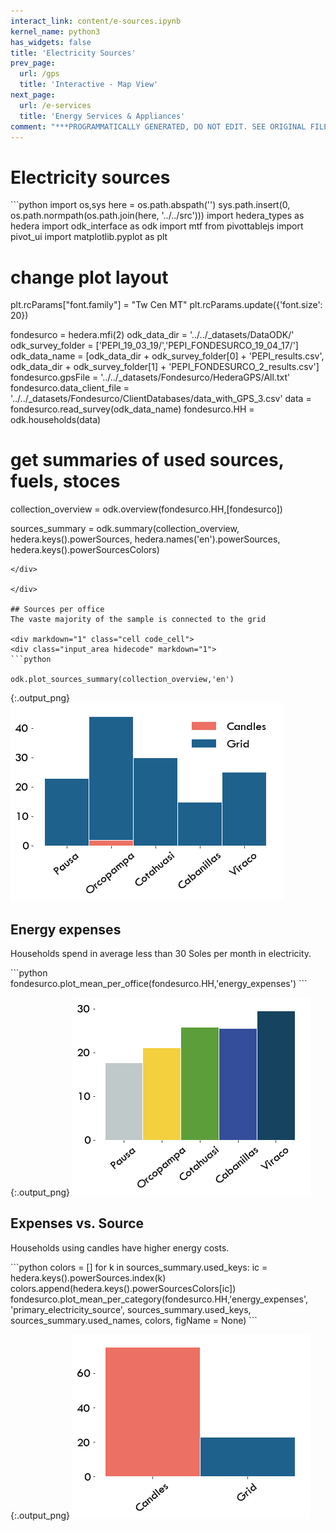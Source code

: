 ```yaml
---
interact_link: content/e-sources.ipynb
kernel_name: python3
has_widgets: false
title: 'Electricity Sources'
prev_page:
  url: /gps
  title: 'Interactive - Map View'
next_page:
  url: /e-services
  title: 'Energy Services & Appliances'
comment: "***PROGRAMMATICALLY GENERATED, DO NOT EDIT. SEE ORIGINAL FILES IN /content***"
---
```


# Electricity sources


<div markdown="1" class="cell code_cell">
<div class="input_area" markdown="1">
```python
import os,sys
here = os.path.abspath('')
sys.path.insert(0, os.path.normpath(os.path.join(here, '../../src')))
import hedera_types as hedera
import odk_interface as odk
import mtf
from pivottablejs import pivot_ui
import matplotlib.pyplot as plt

# change plot layout
plt.rcParams["font.family"] = "Tw Cen MT"
plt.rcParams.update({'font.size': 20})

fondesurco = hedera.mfi(2)
odk_data_dir = '../../_datasets/DataODK/'
odk_survey_folder = ['PEPI_19_03_19/','PEPI_FONDESURCO_19_04_17/']
odk_data_name = [odk_data_dir + odk_survey_folder[0] + 'PEPI_results.csv',
                 odk_data_dir + odk_survey_folder[1] + 
                 'PEPI_FONDESURCO_2_results.csv']
fondesurco.gpsFile = '../../_datasets/Fondesurco/HederaGPS/All.txt'
fondesurco.data_client_file = '../../_datasets/Fondesurco/ClientDatabases/data_with_GPS_3.csv'
data = fondesurco.read_survey(odk_data_name)
fondesurco.HH = odk.households(data)
# get summaries of used sources, fuels, stoces
collection_overview = odk.overview(fondesurco.HH,[fondesurco])

sources_summary = odk.summary(collection_overview,
                                  hedera.keys().powerSources,
                              hedera.names('en').powerSources,
                              hedera.keys().powerSourcesColors)
```
</div>

</div>

## Sources per office
The vaste majority of the sample is connected to the grid

<div markdown="1" class="cell code_cell">
<div class="input_area hidecode" markdown="1">
```python

odk.plot_sources_summary(collection_overview,'en')

```
</div>

<div class="output_wrapper" markdown="1">
<div class="output_subarea" markdown="1">

{:.output_png}
![png](images/e-sources_3_0.png)

</div>
</div>
</div>

## Energy expenses

Households spend in average less than 30 Soles per month in electricity.



<div markdown="1" class="cell code_cell">
<div class="input_area" markdown="1">
```python
fondesurco.plot_mean_per_office(fondesurco.HH,'energy_expenses')
```
</div>

<div class="output_wrapper" markdown="1">
<div class="output_subarea" markdown="1">

{:.output_png}
![png](images/e-sources_5_0.png)

</div>
</div>
</div>

## Expenses vs. Source
Households using candles have higher energy costs.

<div markdown="1" class="cell code_cell">
<div class="input_area" markdown="1">
```python
colors = []
for k in sources_summary.used_keys:
    ic = hedera.keys().powerSources.index(k)
    colors.append(hedera.keys().powerSourcesColors[ic])
fondesurco.plot_mean_per_category(fondesurco.HH,'energy_expenses',
                                  'primary_electricity_source',
                                  sources_summary.used_keys,
                                  sources_summary.used_names,
                                  colors, figName = None)
```
</div>

<div class="output_wrapper" markdown="1">
<div class="output_subarea" markdown="1">

{:.output_png}
![png](images/e-sources_7_0.png)

</div>
</div>
</div>
